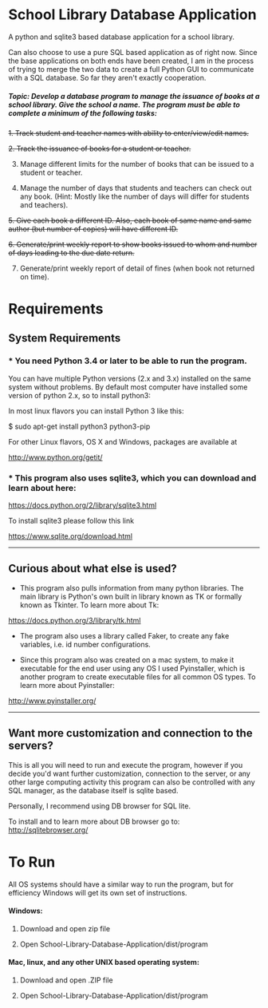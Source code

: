 # School Library Database Application

A python and sqlite3 based database application for a school library.

Can also choose to use a pure SQL based application as of right now. Since the base applications on both ends have been created, I am in the process of trying to merge the two data to create a full Python GUI to communicate with a SQL database. So far they aren't exactly cooperation.

##### Topic: Develop a database program to manage the issuance of books at a school library. Give the school a name. The program must be able to complete a minimum of the following tasks:

~~1. Track student and teacher names with ability to enter/view/edit names.~~

~~2. Track the issuance of books for a student or teacher.~~

3. Manage different limits for the number of books that can be issued to a student or teacher.

4. Manage the number of days that students and teachers can check out any book. (Hint: Mostly like the number of days will differ for students and teachers).

~~5. Give each book a different ID. Also, each book of same name and same author (but number of copies) will have different ID.~~

~~6. Generate/print weekly report to show books issued to whom and number of days leading to the due date return.~~

7. Generate/print weekly report of detail of fines (when book not returned on time).


# Requirements

## System Requirements

### * You need Python 3.4 or later to be able to run the program.

You can have multiple Python versions (2.x and 3.x) installed on the same system without problems.
By default most computer have installed some version of python 2.x, so to install python3:

In most linux flavors you can install Python 3 like this:

$ sudo apt-get install python3 python3-pip

For other Linux flavors, OS X and Windows, packages are available at

http://www.python.org/getit/

### * This program also uses sqlite3, which you can download and learn about here:

https://docs.python.org/2/library/sqlite3.html

To install sqlite3 please follow this link

https://www.sqlite.org/download.html
___

## Curious about what else is used?

* This program also pulls information from many python libraries. The main library is Python's own built in library known as TK or formally known as Tkinter. To learn more about Tk:

https://docs.python.org/3/library/tk.html

* The program also uses a library called Faker, to create any fake variables, i.e. id number configurations.

* Since this program also was created on a mac system, to make it executable for the end user using any OS I used Pyinstaller, which is another program to create executable files for all common OS types. To learn more about Pyinstaller:

http://www.pyinstaller.org/


---

## Want more customization and connection to the servers?

This is all you will need to run and execute the program, however if you decide you'd want further customization, connection to the server, or any other large computing activity this program can also be controlled with any SQL manager, as the database itself is sqlite based.

Personally, I recommend using DB browser for SQL lite.

To install and to learn more about DB browser go to:
http://sqlitebrowser.org/


# To Run

All OS systems should have a similar way to run the program, but for efficiency Windows will get its own set of instructions.

#### Windows:

1. Download and open zip file

2. Open School-Library-Database-Application/dist/program

#### Mac, linux, and any other UNIX based operating system:

1. Download and open .ZIP file

2. Open School-Library-Database-Application/dist/program
